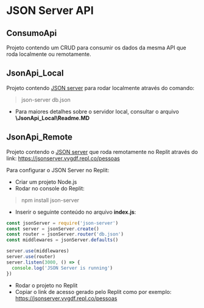 # JSON Server API

## ConsumoApi

Projeto contendo um CRUD para consumir os dados da mesma API que roda localmente ou remotamente.

## JsonApi_Local

Projeto contendo [JSON server](https://github.com/typicode/json-server) para rodar localmente através do comando:

> json-server db.json

- Para maiores detalhes sobre o servidor local, consultar o arquivo **\JsonApi_Local\Readme.MD** 

## JsonApi_Remote

Projeto contendo o [JSON server](https://github.com/typicode/json-server) que roda remotamente no Replit através do link:
https://jsonserver.vvgdf.repl.co/pessoas

Para configurar o JSON Server no Replit:
- Criar um projeto Node.js
- Rodar no console do Replit:
> npm install json-server
- Inserir o seguinte conteúdo no arquivo **index.js**:
```javascript
const jsonServer = require('json-server')
const server = jsonServer.create()
const router = jsonServer.router('db.json')
const middlewares = jsonServer.defaults()

server.use(middlewares)
server.use(router)
server.listen(3000, () => {
  console.log('JSON Server is running')
})
``` 
- Rodar o projeto no Replit
- Copiar o link de acesso gerado pelo Replit como por exemplo: https://jsonserver.vvgdf.repl.co/pessoas


